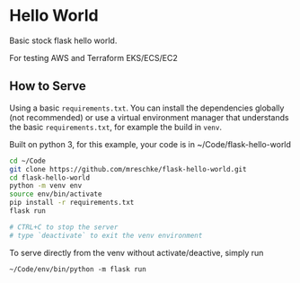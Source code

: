 # Hello World

Basic stock flask hello world.

For testing AWS and Terraform EKS/ECS/EC2


## How to Serve

Using a basic `requirements.txt`.  You can install the dependencies globally (not recommended) or use a virtual environment manager that understands the basic `requirements.txt`, for example the build in `venv`.

Built on python 3, for this example, your code is in ~/Code/flask-hello-world

```bash
cd ~/Code
git clone https://github.com/mreschke/flask-hello-world.git
cd flask-hello-world
python -m venv env
source env/bin/activate
pip install -r requirements.txt
flask run

# CTRL+C to stop the server
# type `deactivate` to exit the venv environment
```

To serve directly from the venv without activate/deactive, simply run
```
~/Code/env/bin/python -m flask run
```


